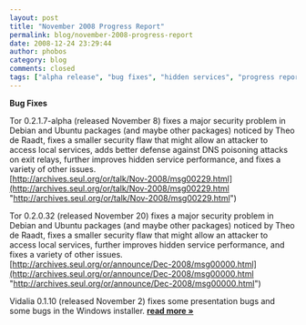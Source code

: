 ```yaml
---
layout: post
title: "November 2008 Progress Report"
permalink: blog/november-2008-progress-report
date: 2008-12-24 23:29:44
author: phobos
category: blog
comments: closed
tags: ["alpha release", "bug fixes", "hidden services", "progress report", "translations"]
---
```


**Bug Fixes**

Tor 0.2.1.7-alpha (released November 8) fixes a major security problem in Debian and Ubuntu packages (and maybe other packages) noticed by Theo de Raadt, fixes a smaller security flaw that might allow an attacker to access local services, adds better defense against DNS poisoning attacks on exit relays, further improves hidden service performance, and fixes a variety of other issues.  
 [http://archives.seul.org/or/talk/Nov-2008/msg00229.html](http://archives.seul.org/or/talk/Nov-2008/msg00229.html "http://archives.seul.org/or/talk/Nov-2008/msg00229.html")

Tor 0.2.0.32 (released November 20) fixes a major security problem in Debian and Ubuntu packages (and maybe other packages) noticed by Theo de Raadt, fixes a smaller security flaw that might allow an attacker to access local services, further improves hidden service performance, and fixes a variety of other issues.  
 [http://archives.seul.org/or/announce/Dec-2008/msg00000.html](http://archives.seul.org/or/announce/Dec-2008/msg00000.html "http://archives.seul.org/or/announce/Dec-2008/msg00000.html")

Vidalia 0.1.10 (released November 2) fixes some presentation bugs and some bugs in the Windows installer. [**read more »**](https://blog.torproject.org/blog/november-2008-progress-report)
